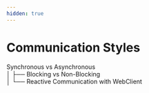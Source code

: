 ```yaml
---
hidden: true
---
```


# Communication Styles

Synchronous vs Asynchronous\
│ ├── Blocking vs Non-Blocking\
│ └── Reactive Communication with WebClient
